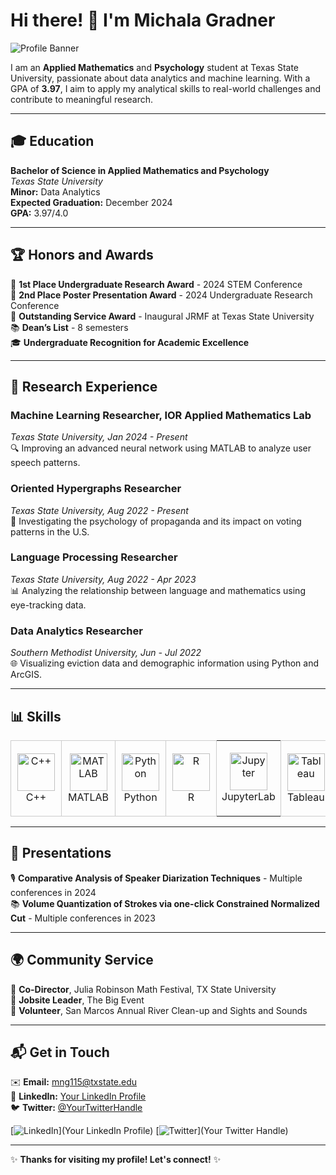 # Hi there! 👋 I'm Michala Gradner

![Profile Banner](https://via.placeholder.com/800x200.png?text=Welcome+to+My+GitHub+Profile)

I am an **Applied Mathematics** and **Psychology** student at Texas State University, passionate about data analytics and machine learning. With a GPA of **3.97**, I aim to apply my analytical skills to real-world challenges and contribute to meaningful research.

---

## 🎓 Education
**Bachelor of Science in Applied Mathematics and Psychology**  
*Texas State University*  
**Minor:** Data Analytics  
**Expected Graduation:** December 2024  
**GPA:** 3.97/4.0  

---

## 🏆 Honors and Awards
🥇 **1st Place Undergraduate Research Award** - 2024 STEM Conference  
🥈 **2nd Place Poster Presentation Award** - 2024 Undergraduate Research Conference  
🌟 **Outstanding Service Award** - Inaugural JRMF at Texas State University  
📚 **Dean’s List** - 8 semesters  
🎓 **Undergraduate Recognition for Academic Excellence**  

---

## 🔬 Research Experience
### Machine Learning Researcher, IOR Applied Mathematics Lab
*Texas State University, Jan 2024 - Present*  
🔍 Improving an advanced neural network using MATLAB to analyze user speech patterns.

### Oriented Hypergraphs Researcher
*Texas State University, Aug 2022 - Present*  
🧠 Investigating the psychology of propaganda and its impact on voting patterns in the U.S.

### Language Processing Researcher
*Texas State University, Aug 2022 - Apr 2023*  
📊 Analyzing the relationship between language and mathematics using eye-tracking data.

### Data Analytics Researcher
*Southern Methodist University, Jun - Jul 2022*  
🌐 Visualizing eviction data and demographic information using Python and ArcGIS.

---

## 📊 Skills
<table style="width: 100%; border-collapse: collapse;">
  <tr>
    <td style="text-align: center; width: 10%; padding: 10px; border: 1px solid #ccc;">
      <img src="https://cdn.jsdelivr.net/gh/devicons/devicon/icons/cplusplus/cplusplus-original.svg" alt="C++" width="60" height="60" />
      <br>C++
    </td>
    <td style="text-align: center; width: 10%; padding: 10px; border: 1px solid #ccc;">
      <img src="https://cdn.jsdelivr.net/gh/devicons/devicon/icons/matlab/matlab-original.svg" alt="MATLAB" width="60" height="60" />
      <br>MATLAB
    </td>
    <td style="text-align: center; width: 10%; padding: 10px; border: 1px solid #ccc;">
      <img src="https://cdn.jsdelivr.net/gh/devicons/devicon/icons/python/python-original.svg" alt="Python" width="60" height="60" />
      <br>Python
    </td>
    <td style="text-align: center; width: 10%; padding: 10px; border: 1px solid #ccc;">
      <img src="https://cdn.jsdelivr.net/gh/devicons/devicon/icons/r/r-original.svg" alt="R" width="60" height="60" />
      <br>R
    </td>
    <td align="center">
      <img src="https://cdn.jsdelivr.net/gh/devicons/devicon/icons/jupyter/jupyter-original.svg" alt="Jupyter" width="60" height="60" />
      <br>JupyterLab
    </td>
    <td style="text-align: center; width: 10%; padding: 10px; border: 1px solid #ccc;">
      <img src="https://vectorseek.com/wp-content/uploads/2023/08/Tableau-Logo-Vector.svg-.png" alt="Tableau" width="60" height="60" />
      <br>Tableau
    </td>
    <td style="text-align: center; width: 10%; padding: 10px; border: 1px solid #ccc;">
      <img src="https://www.pngmart.com/files/23/Power-Bi-Logo-PNG-Photos.png" alt="Power BI" width="60" height="60" />
      <br>Power BI
    </td>
    <td style="text-align: center; width: 10%; padding: 10px; border: 1px solid #ccc;">
      <img src="https://cdn.jsdelivr.net/gh/devicons/devicon/icons/pandas/pandas-original.svg" alt="pandas" width="60" height="60" />
      <br>pandas
    </td>
    <td style="text-align: center; width: 10%; padding: 10px; border: 1px solid #ccc;">
      <img src="https://cdn.jsdelivr.net/gh/devicons/devicon/icons/matplotlib/matplotlib-original.svg" alt="matplotlib" width="60" height="60" />
      <br>matplotlib
    </td>
  </tr>
</table>


---

## 🎤 Presentations
🎙️ **Comparative Analysis of Speaker Diarization Techniques** - Multiple conferences in 2024  
📚 **Volume Quantization of Strokes via one-click Constrained Normalized Cut** - Multiple conferences in 2023  

---

## 🌍 Community Service
🎉 **Co-Director**, Julia Robinson Math Festival, TX State University  
🚀 **Jobsite Leader**, The Big Event  
🌊 **Volunteer**, San Marcos Annual River Clean-up and Sights and Sounds  

---

## 📬 Get in Touch
✉️ **Email:** [mng115@txstate.edu](mailto:mng115@txstate.edu)  
🔗 **LinkedIn:** [Your LinkedIn Profile](https://www.linkedin.com/in/michala-gradner-81bbb7242/)  
🐦 **Twitter:** [@YourTwitterHandle](#)  

[![LinkedIn](https://via.placeholder.com/20x20.png?text=🔗)](Your LinkedIn Profile) [![Twitter](https://via.placeholder.com/20x20.png?text=🐦)](Your Twitter Handle)

---

✨ **Thanks for visiting my profile! Let's connect!** ✨


<!--
**mgradner/mgradner** is a ✨ _special_ ✨ repository because its `README.md` (this file) appears on your GitHub profile.

Here are some ideas to get you started:

- 🔭 I’m currently working on ...
- 🌱 I’m currently learning ...
- 👯 I’m looking to collaborate on ...
- 🤔 I’m looking for help with ...
- 💬 Ask me about ...
- 📫 How to reach me: ...
- 😄 Pronouns: ...
- ⚡ Fun fact: ...
-->
